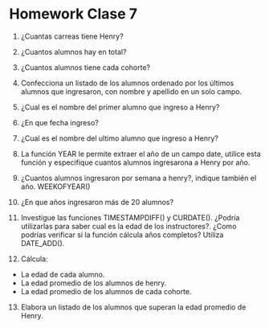 # Homework Clase 7 
1. ¿Cuantas carreas tiene Henry?

2. ¿Cuantos alumnos hay en total?

3. ¿Cuantos alumnos tiene cada cohorte?

4. Confecciona un listado de los alumnos ordenado por los últimos alumnos que ingresaron, con nombre y apellido en un solo campo.

5. ¿Cual es el nombre del primer alumno que ingreso a Henry?

6. ¿En que fecha ingreso?

7. ¿Cual es el nombre del ultimo alumno que ingreso a Henry?

8. La función YEAR le permite extraer el año de un campo date, utilice esta función y especifique cuantos alumnos ingresarona a Henry por año.

9. ¿Cuantos alumnos ingresaron por semana a henry?, indique también el año. WEEKOFYEAR()

10. ¿En que años ingresaron más de 20 alumnos?

11. Investigue las funciones TIMESTAMPDIFF() y CURDATE(). ¿Podría utilizarlas para saber cual es la edad de los instructores?. ¿Como podrías verificar si la función cálcula años completos? Utiliza DATE_ADD().

12. Cálcula:
- La edad de cada alumno.
- La edad promedio de los alumnos de henry.
- La edad promedio de los alumnos de cada cohorte.

13. Elabora un listado de los alumnos que superan la edad promedio de Henry.